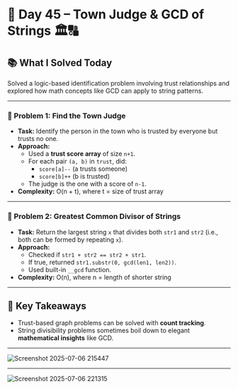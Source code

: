 # 🚀 Day 45 – Town Judge & GCD of Strings 🏛️🔠

## 📚 What I Solved Today

Solved a logic-based identification problem involving trust relationships and explored how math concepts like GCD can apply to string patterns.

---

### 🧠 Problem 1: Find the Town Judge
- **Task:** Identify the person in the town who is trusted by everyone but trusts no one.
- **Approach:**  
  - Used a **trust score array** of size `n+1`.  
  - For each pair `(a, b)` in `trust`, did:
    - `score[a]--` (a trusts someone)  
    - `score[b]++` (b is trusted)  
  - The judge is the one with a score of `n-1`.
- **Complexity:** O(n + t), where t = size of trust array

---

### 🧠 Problem 2: Greatest Common Divisor of Strings
- **Task:** Return the largest string `x` that divides both `str1` and `str2` (i.e., both can be formed by repeating `x`).
- **Approach:**  
  - Checked if `str1 + str2 == str2 + str1`.  
  - If true, returned `str1.substr(0, gcd(len1, len2))`.  
  - Used built-in `__gcd` function.
- **Complexity:** O(n), where n = length of shorter string

---

## 🧠 Key Takeaways

- Trust-based graph problems can be solved with **count tracking**.  
- String divisibility problems sometimes boil down to elegant **mathematical insights** like GCD.

---
![Screenshot 2025-07-06 215447](https://github.com/user-attachments/assets/a98a102a-3e5b-4729-92fe-1391f4546adf)

---
![Screenshot 2025-07-06 221315](https://github.com/user-attachments/assets/066df0b7-5cdc-4169-a6ae-a7cc8e889d1d)


